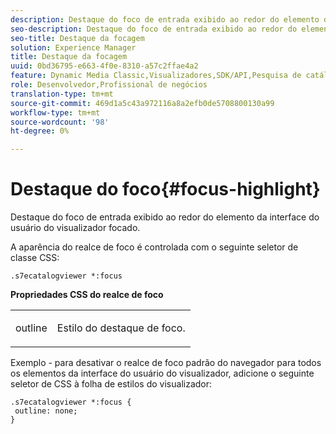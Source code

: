 ```yaml
---
description: Destaque do foco de entrada exibido ao redor do elemento da interface do usuário do visualizador focado.
seo-description: Destaque do foco de entrada exibido ao redor do elemento da interface do usuário do visualizador focado.
seo-title: Destaque da focagem
solution: Experience Manager
title: Destaque da focagem
uuid: 0bd36795-e663-4f0e-8310-a57c2ffae4a2
feature: Dynamic Media Classic,Visualizadores,SDK/API,Pesquisa de catálogo eletrônico
role: Desenvolvedor,Profissional de negócios
translation-type: tm+mt
source-git-commit: 469d1a5c43a972116a8a2efb0de5708800130a99
workflow-type: tm+mt
source-wordcount: '98'
ht-degree: 0%

---
```



# Destaque do foco{#focus-highlight}

Destaque do foco de entrada exibido ao redor do elemento da interface do usuário do visualizador focado.

<!--<a id="section_E8B3D0BF9FF548F188F717D6EA65EC32"></a>-->

A aparência do realce de foco é controlada com o seguinte seletor de classe CSS:

```
.s7ecatalogviewer *:focus
```

**Propriedades CSS do realce de foco**

<table id="table_C48C56E696304C9BAFEE71BA9EA9A174"> 
 <tbody> 
  <tr> 
   <td colname="col1"> <p> <span class="codeph"> outline  </span> </p> </td> 
   <td colname="col2"> <p> Estilo do destaque de foco. </p> </td> 
  </tr> 
 </tbody> 
</table>

Exemplo - para desativar o realce de foco padrão do navegador para todos os elementos da interface do usuário do visualizador, adicione o seguinte seletor de CSS à folha de estilos do visualizador:

```
.s7ecatalogviewer *:focus { 
 outline: none; 
}
```

